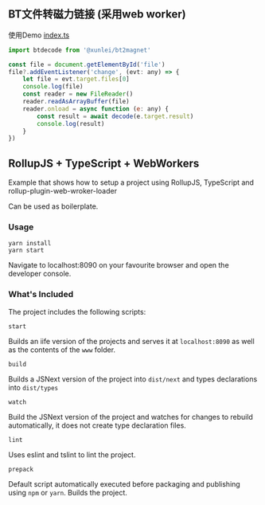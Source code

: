 ## BT文件转磁力链接 (采用web worker)

使用Demo [index.ts](src/index.ts)

```javascript
import btdecode from '@xunlei/bt2magnet'

const file = document.getElementById('file')
file?.addEventListener('change', (evt: any) => {
    let file = evt.target.files[0]
    console.log(file)
    const reader = new FileReader()
    reader.readAsArrayBuffer(file)
    reader.onload = async function (e: any) {
        const result = await decode(e.target.result)
        console.log(result)
    }
})

```



## RollupJS + TypeScript + WebWorkers

Example that shows how to setup a project using RollupJS, TypeScript and rollup-plugin-web-wroker-loader

Can be used as boilerplate.


### Usage

    yarn install
    yarn start
Navigate to localhost:8090 on your favourite browser and open the developer console.

### What's Included

The project includes the following scripts:

    start
Builds an iife version of the projects and serves it at `localhost:8090` as well as the contents of the `www` folder.

    build
Builds a JSNext version of the project into `dist/next` and types declarations into `dist/types`

    watch
Build the JSNext version of the project and watches for changes to rebuild automatically, it does not create type
declaration files.

    lint
Uses eslint and tslint to lint the project.

    prepack
Default script automatically executed before packaging and publishing using `npm` or `yarn`. Builds the project.
